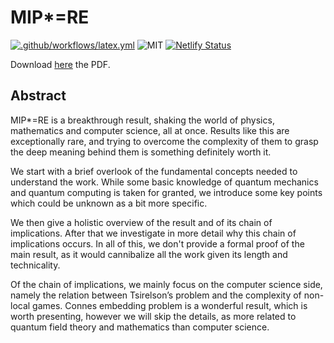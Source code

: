 # MIP*=RE
[![.github/workflows/latex.yml](https://github.com/Pinzauti/mip-star-equals-re-seminar/actions/workflows/latex.yml/badge.svg)](https://github.com/Pinzauti/mip-star-equals-re-seminar/actions/workflows/latex.yml)
![MIT](https://img.shields.io/badge/license-MIT-brightgreen) 
[![Netlify Status](https://api.netlify.com/api/v1/badges/5f2d738d-f6dc-4a18-adbd-d9aa542440ff/deploy-status)](https://app.netlify.com/sites/mip-star-equals-re-seminar/deploys)

Download [here](https://mip-star-equals-re-seminar.netlify.app) the PDF.
## Abstract
MIP*=RE is a breakthrough result, shaking the world of physics, mathematics and computer science, all at once. Results like this are exceptionally rare, and trying to overcome the complexity of them to grasp the deep meaning behind them is something definitely worth it. 
   
We start with a brief overlook of the fundamental concepts needed to understand the work. While some basic knowledge of quantum mechanics and quantum computing is taken for granted, we introduce some key points which could be unknown as a bit more specific. 
 
We then give a holistic overview of the result and of its chain of implications. After that we investigate in more detail why this chain of implications occurs. In all of this, we don't provide a formal proof of the main result, as it would cannibalize all the work given its length and technicality. 
    
Of the chain of implications, we mainly focus on the computer science side, namely the relation between Tsirelson’s problem and the complexity of non-local games. Connes embedding problem is a wonderful result, which is worth presenting, however we will skip the details, as more related to quantum field theory and mathematics than computer science.
